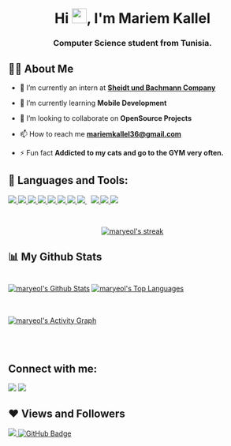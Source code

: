 <h1 align="center">Hi <img src="https://raw.githubusercontent.com/MartinHeinz/MartinHeinz/master/wave.gif" width="30px">, I'm Mariem Kallel</h1>
<h3 align="center">Computer Science student from Tunisia.</h3>


## 🙋‍♂️ About Me

- 🔭 I’m currently an intern at **[Sheidt und Bachmann Company](https://www.scheidt-bachmann.de/en/)**

- 🌱 I’m currently learning **Mobile Development**

- 👯 I’m looking to collaborate on **OpenSource Projects**

- 📫 How to reach me **mariemkallel36@gmail.com**

- ⚡ Fun fact **Addicted to my cats and go to the GYM very often.**

## 🚀 Languages and Tools:

<p align="left"> 
    <a href="https://www.java.com" target="_blank"> <img src="https://img.icons8.com/color/48/000000/java-coffee-cup-logo.png"/> </a>
    <a href="https://spring.io/projects/spring-boot" target="_blank"> <img src="https://img.icons8.com/color/48/000000/spring-logo.png"/> </a> 
    <a href="https://developer.mozilla.org/en-US/docs/Web/JavaScript" target="_blank"> <img src="https://img.icons8.com/color/48/000000/javascript.png"/> </a> 
    <a href="https://www.w3.org/html/" target="_blank"> <img src="https://img.icons8.com/color/48/000000/html-5.png"/> </a> 
    <a href="https://www.w3schools.com/css/" target="_blank"> <img src="https://img.icons8.com/color/48/000000/css3.png"/> </a> 
    <a href="https://getbootstrap.com" target="_blank"> <img src="https://img.icons8.com/color/48/000000/bootstrap.png"/> </a> 
    <a href="https://www.python.org" target="_blank"> <img src="https://img.icons8.com/color/48/000000/python.png"/> </a> 
    <a style="padding-right:8px;" href="https://www.mysql.com/" target="_blank"> <img src="https://img.icons8.com/fluent/50/000000/mysql-logo.png"/> </a>
    <a href="https://git-scm.com/" target="_blank"> <img src="https://img.icons8.com/color/48/000000/git.png"/> </a> 
    <a href="" target="_blank"><img src="https://img.icons8.com/officel/40/000000/php-logo.png"/> </a>
    <a href="" target="_blank"><img src="https://img.icons8.com/color/40/000000/c-plus-plus-logo.png"/></a>
</p>

<!-- [![React Badge](https://img.shields.io/badge/-React-61DBFB?style=for-the-badge&labelColor=black&logo=react&logoColor=61DBFB)](#)  [![Javascript Badge](https://img.shields.io/badge/-Javascript-F0DB4F?style=for-the-badge&labelColor=black&logo=javascript&logoColor=F0DB4F)](#) [![Typescript Badge](https://img.shields.io/badge/-Typescript-007acc?style=for-the-badge&labelColor=black&logo=typescript&logoColor=007acc)](#) [![Nodejs Badge](https://img.shields.io/badge/-Nodejs-3C873A?style=for-the-badge&labelColor=black&logo=node.js&logoColor=3C873A)](#) [![GraphQL Badge](https://img.shields.io/badge/-GraphQl-e535ab?style=for-the-badge&labelColor=black&logo=node.js&logoColor=e535ab)](#) -->
<br/>

<p align="center">
    <a href="https://github.com/maryeol/github-readme-streak-stats">
        <img title="🔥 Get streak stats for your profile at git.io/streak-stats" alt="maryeol's streak" src="https://github-readme-streak-stats.herokuapp.com/?user=maryeol&theme=black-ice&hide_border=true&stroke=0000&background=060A0CD0"/>
    </a>
</p>

## 📊 My Github Stats

  <br/>
    <a href="https://github.com/maryeol/github-readme-stats"><img alt="maryeol's Github Stats" src="https://github-readme-stats.vercel.app/api?username=maryeol&show_icons=true&count_private=true&theme=react&hide_border=true&bg_color=0D1117" /></a>
  <a href="https://github.com/maryeol/github-readme-stats"><img alt="maryeol's Top Languages" src="https://github-readme-stats.vercel.app/api/top-langs/?username=maryeol&langs_count=8&count_private=true&layout=compact&theme=react&hide_border=true&bg_color=0D1117" /></a>
<br/>
<br/>
<br/>

<a href="https://github.com/maryeol/github-readme-activity-graph"><img alt="maryeol's Activity Graph" src="https://activity-graph.herokuapp.com/graph?username=maryeol&bg_color=0D1117&color=5BCDEC&line=5BCDEC&point=FFFFFF&hide_border=true" /></a>

<br/>
<br/>

## Connect with me:
<p align="left">

<a href = "https://www.linkedin.com/in/mariem-kallel/"><img src="https://img.icons8.com/fluent/48/000000/linkedin.png"/></a>
<a href = "https://twitter.com/maryeol_21"><img src="https://img.icons8.com/fluent/48/000000/twitter.png"/></a>

</p>

## ❤ Views and Followers
<a href="https://github.com/Meghna-DAS/github-profile-views-counter">
    <img src="https://komarev.com/ghpvc/?username=maryeol">
</a>
<a href="https://github.com/maryeol?tab=followers"><img src="https://img.shields.io/github/followers/maryeol?label=Followers&style=social" alt="GitHub Badge"></a>
